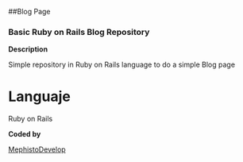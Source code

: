 ##Blog Page

### Basic Ruby on Rails Blog Repository

**Description**

Simple repository in Ruby on Rails language to do a simple Blog page

# Languaje

Ruby on Rails

**Coded by**

[MephistoDevelop](https://www.github.com/mephistodevelop)
